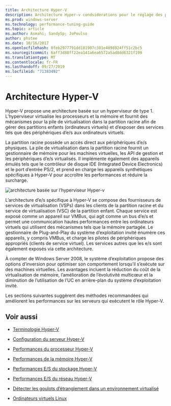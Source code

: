 ```yaml
---
title: Architecture Hyper-V
description: Architecture Hyper-v condsiderations pour le réglage des performances
ms.prod: windows-server
ms.technology: performance-tuning-guide
ms.topic: article
ms.author: Asmahi; SandySp; JoPoulso
author: phstee
ms.date: 10/16/2017
ms.openlocfilehash: 0feb2977791dd181907c381e4898924ff51c2bc5
ms.sourcegitcommit: 6aff3d88ff22ea141a6ea6572a5ad8dd6321f199
ms.translationtype: MT
ms.contentlocale: fr-FR
ms.lasthandoff: 09/27/2019
ms.locfileid: "71383492"
---
```

# <a name="hyper-v-architecture"></a>Architecture Hyper-V

Hyper-V propose une architecture basée sur un hyperviseur de type 1. L’hyperviseur virtualise les processeurs et la mémoire et fournit des mécanismes pour la pile de virtualisation dans la partition racine afin de gérer des partitions enfants (ordinateurs virtuels) et d’exposer des services tels que des périphériques d’e/s aux ordinateurs virtuels.

La partition racine possède un accès direct aux périphériques d’e/s physiques. La pile de virtualisation dans la partition racine fournit un gestionnaire de mémoire pour les machines virtuelles, les API de gestion et les périphériques d’e/s virtualisés. Il implémente également des appareils émulés tels que le contrôleur de disque IDE (Integrated Device Electronics) et le port d’entrée PS/2, et prend en charge les appareils synthétiques spécifiques à Hyper-V pour accroître les performances et réduire la surcharge.

![architecture basée sur l’hyperviseur Hyper-v](../../media/perftune-guide-hyperv-arch.png)

L’architecture d’e/s spécifique à Hyper-V se compose des fournisseurs de services de virtualisation (VSPs) dans les clients de la partition racine et du service de virtualisation (VSC) de la partition enfant. Chaque service est exposé comme un appareil sur VMBus, qui agit comme un bus d’e/s et permet une communication hautes performances entre les ordinateurs virtuels qui utilisent des mécanismes tels que la mémoire partagée. Le gestionnaire de Plug-and-Play du système d’exploitation invité énumère ces appareils, y compris VMBus, et charge les pilotes de périphériques appropriés (clients de service virtuel). Les services autres que les e/s sont également exposés via cette architecture.

À compter de Windows Server 2008, le système d’exploitation propose des options d’inversion pour optimiser son comportement lorsqu’il s’exécute sur des machines virtuelles. Les avantages incluent la réduction du coût de la virtualisation de mémoire, l’amélioration de l’évolutivité multicœur et la diminution de l’utilisation de l’UC en arrière-plan du système d’exploitation invité.

Les sections suivantes suggèrent des méthodes recommandées qui améliorent les performances sur les serveurs qui exécutent le rôle Hyper-V.

## <a name="see-also"></a>Voir aussi

-   [Terminologie Hyper-V](terminology.md)

-   [Configuration du serveur Hyper-V](configuration.md)

-   [Performances du processeur Hyper-V](processor-performance.md)

-   [Performances de la mémoire Hyper-V](memory-performance.md)

-   [Performances E/S du stockage Hyper-V](storage-io-performance.md)

-   [Performances E/S du réseau Hyper-V](network-io-performance.md)

-   [Détecter les goulots d’étranglement dans un environnement virtualisé](detecting-virtualized-environment-bottlenecks.md)

-   [Ordinateurs virtuels Linux](linux-virtual-machine-considerations.md)

